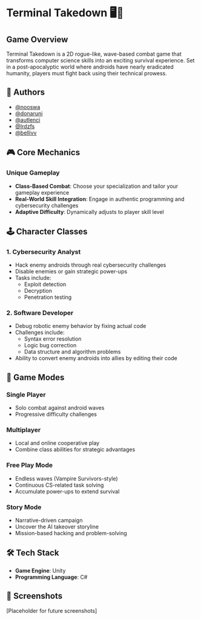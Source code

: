 # Terminal Takedown 🖥️🤖

## Game Overview

Terminal Takedown is a 2D rogue-like, wave-based combat game that transforms computer science skills into an exciting survival experience. Set in a post-apocalyptic world where androids have nearly eradicated humanity, players must fight back using their technical prowess.

## 👥 Authors
- [@nooswa](https://github.com/nooswa)
- [@donaruni](https://github.com/donaruni)
- [@autlenci](https://github.com/autlenci)
- [@Irdzfs](https://github.com/Irdzfs)
- [@bellivv](https://github.com/bellivv)

## 🎮 Core Mechanics

### Unique Gameplay
- **Class-Based Combat**: Choose your specialization and tailor your gameplay experience
- **Real-World Skill Integration**: Engage in authentic programming and cybersecurity challenges
- **Adaptive Difficulty**: Dynamically adjusts to player skill level

## 🕹️ Character Classes

### 1. Cybersecurity Analyst
- Hack enemy androids through real cybersecurity challenges
- Disable enemies or gain strategic power-ups
- Tasks include:
  - Exploit detection
  - Decryption
  - Penetration testing

### 2. Software Developer
- Debug robotic enemy behavior by fixing actual code
- Challenges include:
  - Syntax error resolution
  - Logic bug correction
  - Data structure and algorithm problems
- Ability to convert enemy androids into allies by editing their code

## 🌟 Game Modes

### Single Player
- Solo combat against android waves
- Progressive difficulty challenges

### Multiplayer
- Local and online cooperative play
- Combine class abilities for strategic advantages

### Free Play Mode
- Endless waves (Vampire Survivors-style)
- Continuous CS-related task solving
- Accumulate power-ups to extend survival

### Story Mode
- Narrative-driven campaign
- Uncover the AI takeover storyline
- Mission-based hacking and problem-solving

## 🛠️ Tech Stack
- **Game Engine**: Unity
- **Programming Language**: C#

## 🎨 Screenshots
[Placeholder for future screenshots]

